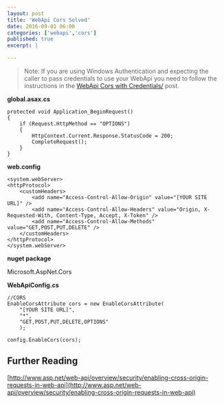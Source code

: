 ```yaml
---
layout: post
title: 'WebApi Cors Solved'
date: 2016-09-01 06:00
categories: ['webapi','cors']
published: true
excerpt: |

---
```


>Note: If you are using Windows Authentication and expecting the caller to pass credentials to use your WebApi you need to follow the instructions in the [WebApi Cors with Credentials/](../webapi-cors-with-credentials/) post.


**global.asax.cs**

	protected void Application_BeginRequest()
    {
        if (Request.HttpMethod == "OPTIONS")
        {
            HttpContext.Current.Response.StatusCode = 200;
            CompleteRequest();
        }
    }


**web.config**

	<system.webServer>
    <httpProtocol>
        <customHeaders>
            <add name="Access-Control-Allow-Origin" value="[YOUR SITE URL]" />
            <add name="Access-Control-Allow-Headers" value="Origin, X-Requested-With, Content-Type, Accept, X-Token" />
            <add name="Access-Control-Allow-Methods" value="GET,POST,PUT,DELETE" />
        </customHeaders>
    </httpProtocol>
	</system.webServer>


**nuget package**

Microsoft.AspNet.Cors

**WebApiConfig.cs**

    //CORS
    EnableCorsAttribute cors = new EnableCorsAttribute(
        "[YOUR SITE URL]",
        "*",
        "GET,POST,PUT,DELETE,OPTIONS"
        );

    config.EnableCors(cors);

## Further Reading


[http://www.asp.net/web-api/overview/security/enabling-cross-origin-requests-in-web-api](http://www.asp.net/web-api/overview/security/enabling-cross-origin-requests-in-web-api)